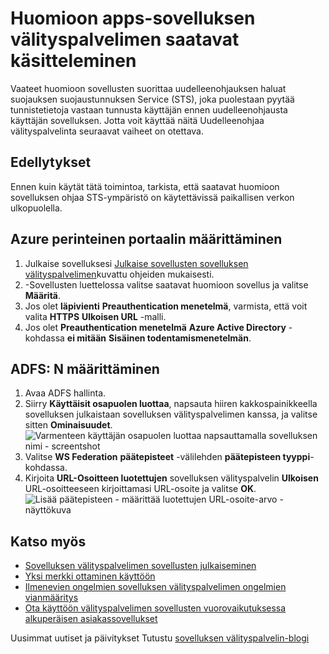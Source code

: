 <properties
    pageTitle="Huomioon Apps-sovelluksen välityspalvelimen saatavat käsitteleminen"
    description="Kerrotaan, kuinka pääset hyvin alkuun Azure AD-sovelluksen välityspalvelinta."
    services="active-directory"
    documentationCenter=""
    authors="kgremban"
    manager="femila"
    editor=""/>

<tags
    ms.service="active-directory"
    ms.workload="identity"
    ms.tgt_pltfrm="na"
    ms.devlang="na"
    ms.topic="article"
    ms.date="06/22/2016"
    ms.author="kgremban"/>



# <a name="working-with-claims-aware-apps-in-application-proxy"></a>Huomioon apps-sovelluksen välityspalvelimen saatavat käsitteleminen

Vaateet huomioon sovellusten suorittaa uudelleenohjauksen haluat suojauksen suojaustunnuksen Service (STS), joka puolestaan pyytää tunnistetietoja vastaan tunnusta käyttäjän ennen uudelleenohjausta käyttäjän sovelluksen. Jotta voit käyttää näitä Uudelleenohjaa välityspalvelinta seuraavat vaiheet on otettava.

## <a name="prerequisites"></a>Edellytykset
Ennen kuin käytät tätä toimintoa, tarkista, että saatavat huomioon sovelluksen ohjaa STS-ympäristö on käytettävissä paikallisen verkon ulkopuolella.

## <a name="azure-classic-portal-configuration"></a>Azure perinteinen portaalin määrittäminen

1. Julkaise sovelluksesi [Julkaise sovellusten sovelluksen välityspalvelimen](active-directory-application-proxy-publish.md)kuvattu ohjeiden mukaisesti.
2. -Sovellusten luettelossa valitse saatavat huomioon sovellus ja valitse **Määritä**.
3. Jos olet **läpivienti** **Preauthentication menetelmä**, varmista, että voit valita **HTTPS** **Ulkoisen URL** -malli.
4. Jos olet **Preauthentication menetelmä** **Azure Active Directory** -kohdassa **ei mitään** **Sisäinen todentamismenetelmän**.


## <a name="adfs-configuration"></a>ADFS: N määrittäminen

1. Avaa ADFS hallinta.
2. Siirry **Käyttäisit osapuolen luottaa**, napsauta hiiren kakkospainikkeella sovelluksen julkaistaan sovelluksen välityspalvelimen kanssa, ja valitse sitten **Ominaisuudet**.  
  ![Varmenteen käyttäjän osapuolen luottaa napsauttamalla sovelluksen nimi - screentshot](./media/active-directory-application-proxy-claims-aware-apps/appproxyrelyingpartytrust.png)  
3. Valitse **WS Federation** **päätepisteet** -välilehden **päätepisteen tyyppi**-kohdassa.
4. Kirjoita **URL-Osoitteen luotettujen** sovelluksen välityspalvelin **Ulkoisen** URL-osoitteeseen kirjoittamasi URL-osoite ja valitse **OK**.  
  ![Lisää päätepisteen - määrittää luotettujen URL-osoite-arvo - näyttökuva](./media/active-directory-application-proxy-claims-aware-apps/appproxyendpointtrustedurl.png)  

## <a name="see-also"></a>Katso myös

- [Sovelluksen välityspalvelimen sovellusten julkaiseminen](active-directory-application-proxy-publish.md)
- [Yksi merkki ottaminen käyttöön](active-directory-application-proxy-sso-using-kcd.md)
- [Ilmenevien ongelmien sovelluksen välityspalvelimen ongelmien vianmääritys](active-directory-application-proxy-troubleshoot.md)
- [Ota käyttöön välityspalvelimen sovellusten vuorovaikutuksessa alkuperäisen asiakassovellukset](active-directory-application-proxy-native-client.md)

Uusimmat uutiset ja päivitykset Tutustu [sovelluksen välityspalvelin-blogi](http://blogs.technet.com/b/applicationproxyblog/)
